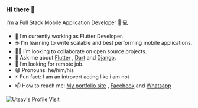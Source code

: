 ### Hi there 👋

I'm a Full Stack Mobile Application Developer 📱 💻

- 🔭 I’m currently working as Flutter Developer.
- ☕ I’m learning to write scalable and best performing mobile applications.
- 🧑‍💻 I’m looking to collaborate on open source projects.
- 💬 Ask me about [Flutter](https://flutter.dev) , [Dart](https://dart.dev) and [Django](https://www.django-rest-framework.org/).
- 🤔 I’m looking for remote job.
- 😄 Pronouns: he/him/his
- ⚡ Fun fact: I am an introvert acting like i am not
- 📫 How to reach me: [My portfolio site](https://www.utsavghimire.com.np) , [Facebook](https://www.facebook.com/theutsavg) and [Whatsapp](https://api.whatsapp.com/send/?phone=%2B9779815962697&text&app_absent=0)


![Utsav's Profile Visit](https://komarev.com/ghpvc/?username=Uuttssaavv&color=green&label=This+Week+Profile+Views)
